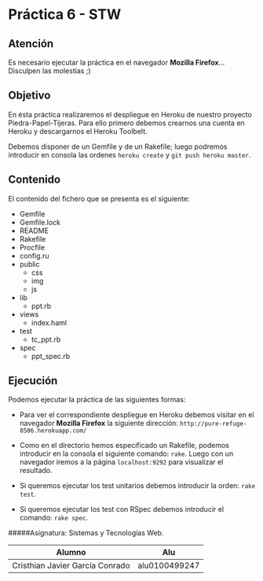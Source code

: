 Práctica 6 - STW
==============

Atención
--------

Es necesario ejecutar la práctica en el navegador **Mozilla Firefox**... Disculpen las molestias ;)

Objetivo
---------

En ésta práctica realizaremos el despliegue en Heroku de nuestro proyecto Piedra-Papel-Tijeras. Para ello primero debemos crearnos una cuenta en Heroku y descargarnos el Heroku Toolbelt.

Debemos disponer de un Gemfile y de un Rakefile; luego podremos introducir en consola las ordenes `heroku create` y `git push heroku master`.

Contenido
---------

El contenido del fichero que se presenta es el siguiente:

* Gemfile
* Gemfile.lock
* README
* Rakefile
* Procfile
* config.ru
* public
	* css
	* img
	* js
* lib
	* ppt.rb
* views
	* index.haml
* test
	* tc_ppt.rb
* spec
	* ppt_spec.rb



Ejecución	
---------

Podemos ejecutar la práctica de las siguientes formas:

* Para ver el correspondiente despliegue en Heroku debemos visitar en el navegador **Mozilla Firefox** la siguiente dirección: `http://pure-refuge-8506.herokuapp.com/`

* Como en el directorio hemos específicado un Rakefile, podemos introducir en la consola el siguiente comando: `rake`. Luego con un navegador iremos a la página `localhost:9292` para visualizar el resultado.

* Si queremos ejecutar los test unitarios debemos introducir la orden: `rake test`.

* Si queremos ejecutar los test con RSpec debemos introducir el comando: `rake spec`.


#####Asignatura: Sistemas y Tecnologías Web.

|  Alumno |  Alu  |
|---------|-------|
|  Cristhian Javier García Conrado  |  alu0100499247  |















